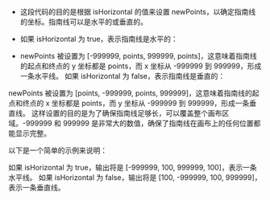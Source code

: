 - 这段代码的目的是根据 isHorizontal 的值来设置 newPoints，以确定指南线的坐标。指南线可以是水平的或垂直的。

- 如果 isHorizontal 为 true，表示指南线是水平的：

- newPoints 被设置为 [-999999, points, 999999, points]，这意味着指南线的起点和终点的 y 坐标都是 points，而 x 坐标从 -999999 到 999999，形成一条水平线。
如果 isHorizontal 为 false，表示指南线是垂直的：

newPoints 被设置为 [points, -999999, points, 999999]，这意味着指南线的起点和终点的 x 坐标都是 points，而 y 坐标从 -999999 到 999999，形成一条垂直线。
这样设置的目的是为了确保指南线足够长，可以覆盖整个画布区域。-999999 和 999999 是非常大的数值，确保了指南线在画布上的任何位置都能显示完整。

以下是一个简单的示例来说明：

如果 isHorizontal 为 true，输出将是 [-999999, 100, 999999, 100]，表示一条水平线。
如果 isHorizontal 为 false，输出将是 [100, -999999, 100, 999999]，表示一条垂直线。
